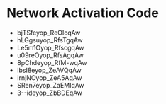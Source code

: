# Network Activation Code
* bjTSfeyop_ReOIcqAw
* hLGgsuyop_RfsTgqAw
* Le5m1Oyop_RfscgqAw
* u09reOyop_RfsAgqAw
* 8pChdeyop_RfM-wqAw
* lbsI8eyop_ZeAVQqAw
* irnjNOyop_ZeA5AqAw
* SRen7eyop_ZaEMIqAw
* 3--ideyop_ZbBDEqAw